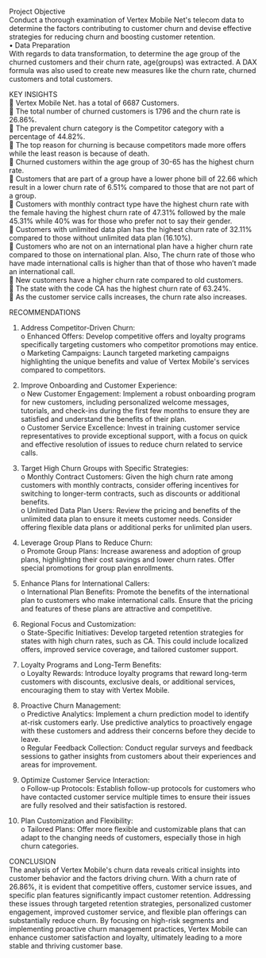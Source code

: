 Project Objective<br>
Conduct a thorough examination of Vertex Mobile Net's telecom data to determine the factors contributing to customer churn and devise effective strategies for reducing churn and boosting customer retention.<br>
•	Data Preparation<br>
With regards to data transformation, to determine the age group of the churned customers and their churn rate, age(groups) was extracted. A DAX formula was also used to create new measures like the churn rate, churned customers and total customers.<br>

KEY INSIGHTS<br>
	Vertex Mobile Net. has a total of 6687 Customers.<br>
	The total number of churned customers is 1796 and the churn rate is 26.86%.<br>
	The prevalent churn category is the Competitor category with a percentage of 44.82%.<br>
	The top reason for churning is because competitors made more offers while the least reason is because of death.<br>
	Churned customers within the age group of 30-65 has the highest churn rate.<br>
	Customers that are part of a group have a lower phone bill of 22.66 which result in a lower churn rate of 6.51% compared to those that are not part of a group.<br>
	Customers with monthly contract type have the highest churn rate with the female having the highest churn rate of 47.31% followed by the male 45.31% while 40% was for those who prefer not to say their gender.<br>
	Customers with unlimited data plan has the highest churn rate of 32.11% compared to those without unlimited data plan (16.10%).<br>
	Customers who are not on an international plan have a higher churn rate compared to those on international plan. Also, The churn rate of those who have made international calls is higher than that of those who haven’t made an international call.<br>
	New customers have a higher churn rate compared to old customers.<br>
	The state with the code CA has the highest churn rate of 63.24%.<br>
	As the customer service calls increases, the churn rate also increases.<br>

RECOMMENDATIONS<br>
1.	Address Competitor-Driven Churn:<br>
o	Enhanced Offers: Develop competitive offers and loyalty programs specifically targeting customers who competitor promotions may entice.<br>
o	Marketing Campaigns: Launch targeted marketing campaigns highlighting the unique benefits and value of Vertex Mobile's services compared to competitors.<br>
2.	Improve Onboarding and Customer Experience:<br>
o	New Customer Engagement: Implement a robust onboarding program for new customers, including personalized welcome messages, tutorials, and check-ins during the first few months to ensure they are satisfied and understand the benefits of their plan.<br>
o	Customer Service Excellence: Invest in training customer service representatives to provide exceptional support, with a focus on quick and effective resolution of issues to reduce churn related to service calls.<br>
3.	Target High Churn Groups with Specific Strategies:<br>
o	Monthly Contract Customers: Given the high churn rate among customers with monthly contracts, consider offering incentives for switching to longer-term contracts, such as discounts or additional benefits.<br>
o	Unlimited Data Plan Users: Review the pricing and benefits of the unlimited data plan to ensure it meets customer needs. Consider offering flexible data plans or additional perks for unlimited plan users.<br>
4.	Leverage Group Plans to Reduce Churn:<br>
o	Promote Group Plans: Increase awareness and adoption of group plans, highlighting their cost savings and lower churn rates. Offer special promotions for group plan enrollments.<br>
5.	Enhance Plans for International Callers:<br>
o	International Plan Benefits: Promote the benefits of the international plan to customers who make international calls. Ensure that the pricing and features of these plans are attractive and competitive.<br>

6.	Regional Focus and Customization:<br>
o	State-Specific Initiatives: Develop targeted retention strategies for states with high churn rates, such as CA. This could include localized offers, improved service coverage, and tailored customer support.<br>
7.	Loyalty Programs and Long-Term Benefits:<br>
o	Loyalty Rewards: Introduce loyalty programs that reward long-term customers with discounts, exclusive deals, or additional services, encouraging them to stay with Vertex Mobile.<br>
8.	Proactive Churn Management:<br>
o	Predictive Analytics: Implement a churn prediction model to identify at-risk customers early. Use predictive analytics to proactively engage with these customers and address their concerns before they decide to leave.<br>
o	Regular Feedback Collection: Conduct regular surveys and feedback sessions to gather insights from customers about their experiences and areas for improvement.<br>
9.	Optimize Customer Service Interaction:<br>
o	Follow-up Protocols: Establish follow-up protocols for customers who have contacted customer service multiple times to ensure their issues are fully resolved and their satisfaction is restored.<br>
10.	Plan Customization and Flexibility:<br>
o	Tailored Plans: Offer more flexible and customizable plans that can adapt to the changing needs of customers, especially those in high churn categories.<br>


CONCLUSION<br>
The analysis of Vertex Mobile's churn data reveals critical insights into customer behavior and the factors driving churn. With a churn rate of 26.86%, it is evident that competitive offers, customer service issues, and specific plan features significantly impact customer retention. Addressing these issues through targeted retention strategies, personalized customer engagement, improved customer service, and flexible plan offerings can substantially reduce churn. By focusing on high-risk segments and implementing proactive churn management practices, Vertex Mobile can enhance customer satisfaction and loyalty, ultimately leading to a more stable and thriving customer base.<br>

